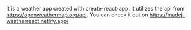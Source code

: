 It is a weather app created with create-react-app. It utilizes the api from https://openweathermap.org/api. You can check it out on https://madej-weatherreact.netlify.app/
